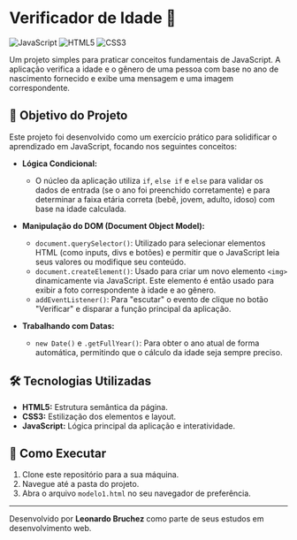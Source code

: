 # Verificador de Idade 🔎

![JavaScript](https://img.shields.io/badge/JavaScript-F7DF1E?style=for-the-badge&logo=javascript&logoColor=black)
![HTML5](https://img.shields.io/badge/HTML5-E34F26?style=for-the-badge&logo=html5&logoColor=white)
![CSS3](https://img.shields.io/badge/CSS3-1572B6?style=for-the-badge&logo=css3&logoColor=white)

Um projeto simples para praticar conceitos fundamentais de JavaScript. A aplicação verifica a idade e o gênero de uma pessoa com base no ano de nascimento fornecido e exibe uma mensagem e uma imagem correspondente.

## 🎯 Objetivo do Projeto

Este projeto foi desenvolvido como um exercício prático para solidificar o aprendizado em JavaScript, focando nos seguintes conceitos:

*   **Lógica Condicional:**
    *   O núcleo da aplicação utiliza `if`, `else if` e `else` para validar os dados de entrada (se o ano foi preenchido corretamente) e para determinar a faixa etária correta (bebê, jovem, adulto, idoso) com base na idade calculada.

*   **Manipulação do DOM (Document Object Model):**
    *   `document.querySelector()`: Utilizado para selecionar elementos HTML (como inputs, divs e botões) e permitir que o JavaScript leia seus valores ou modifique seu conteúdo.
    *   `document.createElement()`: Usado para criar um novo elemento `<img>` dinamicamente via JavaScript. Este elemento é então usado para exibir a foto correspondente à idade e ao gênero.
    *   `addEventListener()`: Para "escutar" o evento de clique no botão "Verificar" e disparar a função principal da aplicação.

*   **Trabalhando com Datas:**
    *   `new Date()` e `.getFullYear()`: Para obter o ano atual de forma automática, permitindo que o cálculo da idade seja sempre preciso.

## 🛠️ Tecnologias Utilizadas

*   **HTML5:** Estrutura semântica da página.
*   **CSS3:** Estilização dos elementos e layout.
*   **JavaScript:** Lógica principal da aplicação e interatividade.

## 🏁 Como Executar

1.  Clone este repositório para a sua máquina.
2.  Navegue até a pasta do projeto.
3.  Abra o arquivo `modelo1.html` no seu navegador de preferência.

---

Desenvolvido por **Leonardo Bruchez** como parte de seus estudos em desenvolvimento web.